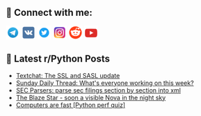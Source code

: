## 🔎 Connect with me:
[<img src="https://github.com/bullbesh/bullbesh/blob/main/images/Telegram.png" width="32" height="32" />](https://t.me/bullbesh)
[<img src="https://github.com/bullbesh/bullbesh/blob/main/images/VK.png" width="32" height="32" />](https://vk.com/bullbesh)
[<img src="https://github.com/bullbesh/bullbesh/blob/main/images/Twitter.png" width="32" height="32" />](https://twitter.com/bullbesh1)
[<img src="https://github.com/bullbesh/bullbesh/blob/main/images/Instagram.png" width="32" height="32" />](https://www.instagram.com/bullbesh)
[<img src="https://github.com/bullbesh/bullbesh/blob/main/images/Reddit.png" width="32" height="32" />](https://www.reddit.com/user/bullbesh)
[<img src="https://github.com/bullbesh/bullbesh/blob/main/images/YouTube.png" width="32" height="32" />](https://www.youtube.com/channel/UCtfjRs6uzgq5mfm8S06WTcg)

## 📕 Latest r/Python Posts
<!-- BLOG-POST-LIST:START -->
- [Textchat: The SSL and SASL update](https://www.reddit.com/r/Python/comments/1e2rmta/textchat_the_ssl_and_sasl_update/)
- [Sunday Daily Thread: What&#39;s everyone working on this week?](https://www.reddit.com/r/Python/comments/1e2om1j/sunday_daily_thread_whats_everyone_working_on/)
- [SEC Parsers: parse sec filings section by section into xml](https://www.reddit.com/r/Python/comments/1e2lw9o/sec_parsers_parse_sec_filings_section_by_section/)
- [The Blaze Star - soon a visible Nova in the night sky](https://www.reddit.com/r/Python/comments/1e2hhvg/the_blaze_star_soon_a_visible_nova_in_the_night/)
- [Computers are fast [Python perf quiz]](https://www.reddit.com/r/Python/comments/1e2cvwb/computers_are_fast_python_perf_quiz/)
<!-- BLOG-POST-LIST:END -->
